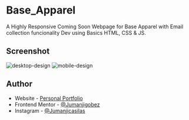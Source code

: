 # Base_Apparel
A Highly Responsive Coming Soon Webpage for Base Apparel with Email collection funcionality Dev using Basics HTML, CSS &amp; JS.

## Screenshot
![desktop-design](https://github.com/Jumanjigobez/Base_Apparel/assets/73429193/46029e28-ab67-4b61-ab58-864d14215ff9)  ![mobile-design](https://github.com/Jumanjigobez/Base_Apparel/assets/73429193/30e8d0b8-6b0f-4f57-a456-544a52772305)

## Author
- Website - [Personal Portfolio](https://jumanjigobez.github.io/personal_portfolio/)
- Frontend Mentor - [@Jumanjigobez](https://www.frontendmentor.io/profile/Jumanjigobez)
- Instagram - [@Jumanjicasilas](https://www.instagram.com/jumanjicasilas)

